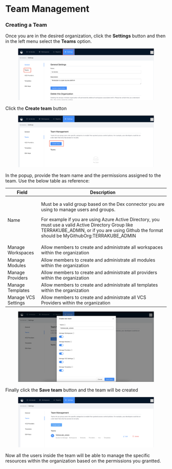 # Team Management



### Creating a Team

Once you are in the desired organization, click the **Settings** button and then in the left menu select the **Teams** option.&#x20;

<figure><img src="../../../.gitbook/assets/image (39).png" alt=""><figcaption></figcaption></figure>

Click the **Create team** button

<figure><img src="../../../.gitbook/assets/image (46).png" alt=""><figcaption></figcaption></figure>

In the popup, provide the team name and the permissions assigned to the team. Use the below table as reference:

| Field               | Description                                                                                                                                                                                                                                                                                                 |
| ------------------- | ----------------------------------------------------------------------------------------------------------------------------------------------------------------------------------------------------------------------------------------------------------------------------------------------------------- |
| Name                | <p>Must be a valid group based on the Dex connector you are using to manage users and groups.</p><p>For example if you are using Azure Active Directory, you must use a valid Active Directory Group like TERRAKUBE_ADMIN, or if you are using Github the format should be MyGithubOrg:TERRAKUBE_ADMIN </p> |
| Manage Workspaces   | Allow members to create and administrate all workspaces within the organization                                                                                                                                                                                                                             |
| Manage Modules      | Allow members to create and administrate all modules within the organization                                                                                                                                                                                                                                |
| Manage Providers    | Allow members to create and administrate all providers within the organization                                                                                                                                                                                                                              |
| Manage Templates    | Allow members to create and administrate all templates within the organization                                                                                                                                                                                                                              |
| Manage VCS Settings | Allow members to create and administrate all VCS Providers within the organization                                                                                                                                                                                                                          |

<figure><img src="../../../.gitbook/assets/image (49).png" alt=""><figcaption></figcaption></figure>

Finally click the **Save team** button and the team will be created

<figure><img src="../../../.gitbook/assets/image (52).png" alt=""><figcaption></figcaption></figure>

Now all the users inside the team will be able to manage the specific resources within the organization based on the permissions you grantted.

